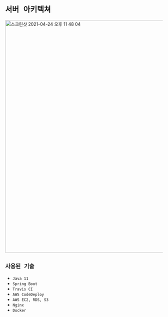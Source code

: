 # `서버 아키텍쳐`

<img width="744" alt="스크린샷 2021-04-24 오후 11 48 04" src="https://user-images.githubusercontent.com/45676906/115962679-86f6ef80-a557-11eb-80d5-f1b733436e18.png">

<br>

## `사용된 기술`

- `Java 11`
- `Spring Boot`
- `Travis CI`
- `AWS CodeDeploy`
- `AWS EC2, RDS, S3`
- `Nginx`
- `Docker`